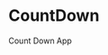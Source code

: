 # CountDown
 Count Down App
      
                      
                                                                                                     
                                                                                            
                                                                                               
                                                                                     
                                                                    
                                            
                         
                   
    
 
   
